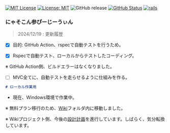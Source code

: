 [![MIT License](http://img.shields.io/badge/license-MIT-blue.svg?style=flat)](LICENSE) [![License: MIT](https://img.shields.io/badge/License-MIT-yellow.svg)](https://opensource.org/licenses/MIT) ![GitHub release](https://img.shields.io/github/release/takkii/nyasocom_sun_pg_win.svg?style=flat) [![GitHub Status](https://img.shields.io/github/last-commit/takkii/nyasocom_sun_pg_win.svg?style=flat)](GitHub) [![rails](https://github.com/takkii/nyasocom_sun_pg_win/actions/workflows/rails.yml/badge.svg?branch=main)](https://github.com/takkii/nyasocom_sun_pg_win/actions/workflows/rails.yml)

### にゃそこん参ぴーじーうぃん

> 2024/12/19 : 更新履歴

- [x] 目的: GitHub Action、rspecで自動テストを行うため。

- [x] Rspecで自動テスト、ローカルからテストしたコーディング。

※ GitHub Action側、ビルドエラーはなくなりました。

- [ ] MVC全てに、自動テストを走らせるように仕組みを作る。

```markdown
# ローカル作業用
```

- 現在、Windows環境で作業中。

※ 無料プラン移行のため、[Wiki](https://github.com/takkii/nyasocom_sun_pg_win/blob/main/wiki/manual.md)フォルダ内に移動しました。

※ Wikiプロジェクト側、今後の[設計計画](https://github.com/takkii/nyasocom_sun_pg_win/wiki/manual)を進行しています。しばらく、気分転換しています。
